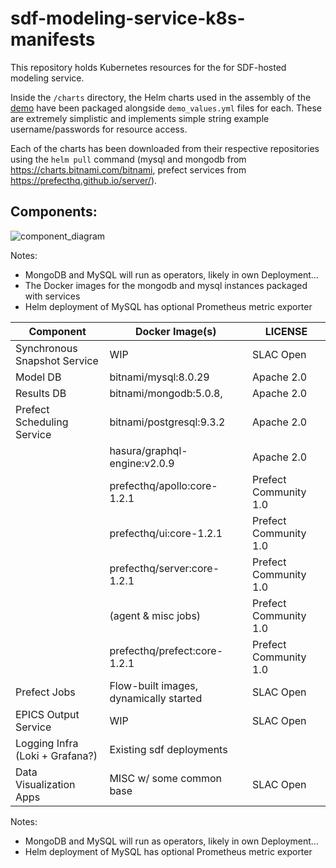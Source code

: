 # sdf-modeling-service-k8s-manifests
This repository holds Kubernetes resources for the for SDF-hosted modeling service.

Inside the `/charts` directory, the Helm charts used in the assembly of the [demo](https://github.com/jacquelinegarrahan/lume-orchestration-demo) have been packaged alongside `demo_values.yml` files for each. These are extremely simplistic and implements simple string example username/passwords for resource access.

Each of the charts has been downloaded from their respective repositories using the `helm pull` command (mysql and mongodb from https://charts.bitnami.com/bitnami, prefect services from https://prefecthq.github.io/server/). 

## Components:

![component_diagram](files/Modeling_infra.darwio.png)

Notes:  
* MongoDB and MySQL will run as operators, likely in own Deployment...  
* The Docker images for the mongodb and mysql instances packaged with services 
* Helm deployment of MySQL has optional Prometheus metric exporter


| Component                       | Docker Image(s)                        | LICENSE               |
|---------------------------------|----------------------------------------|-----------------------|
| Synchronous Snapshot Service    | WIP                                    | SLAC Open             |
| Model DB                        | bitnami/mysql:8.0.29                   | Apache 2.0            |
| Results DB                      | bitnami/mongodb:5.0.8,                 | Apache 2.0            |
| Prefect Scheduling Service      | bitnami/postgresql:9.3.2               | Apache 2.0            |
|                                 | hasura/graphql-engine:v2.0.9           | Apache 2.0            |
|                                 | prefecthq/apollo:core-1.2.1            | Prefect Community 1.0 |
|                                 | prefecthq/ui:core-1.2.1                | Prefect Community 1.0 |
|                                 | prefecthq/server:core-1.2.1            | Prefect Community 1.0 |
|                                 | (agent & misc jobs)                    | Prefect Community 1.0 |
|                                 | prefecthq/prefect:core-1.2.1           | Prefect Community 1.0 |
| Prefect Jobs                    | Flow-built images, dynamically started | SLAC Open             |
| EPICS Output Service            | WIP                                    | SLAC Open             |
| Logging Infra (Loki + Grafana?) | Existing sdf deployments               |                       |             
| Data Visualization Apps         | MISC w/ some common base               | SLAC Open             |


Notes:  
* MongoDB and MySQL will run as operators, likely in own Deployment...  
* Helm deployment of MySQL has optional Prometheus metric exporter